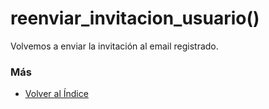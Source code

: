 # reenviar_invitacion_usuario()

Volvemos a enviar la invitación al email registrado. 

### Más

  * [Volver al Índice](./index.md)
